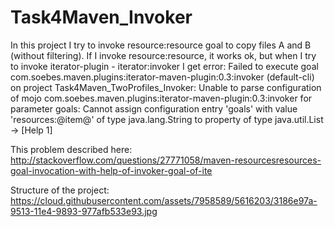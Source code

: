 Task4Maven_Invoker
==================

In this project I try to invoke resource:resource goal to copy files A and B (without filtering). If I invoke resource:resource, it works ok, but when I try to invoke iterator-plugin - iterator:invoker I get error:
Failed to execute goal com.soebes.maven.plugins:iterator-maven-plugin:0.3:invoker (default-cli) on project Task4Maven_TwoProfiles_Invoker: Unable to parse configuration of mojo com.soebes.maven.plugins:iterator-maven-plugin:0.3:invoker for parameter goals: Cannot assign configuration entry 'goals' with value 'resources:@item@' of type java.lang.String to property of type java.util.List -> [Help 1]

This problem described here: http://stackoverflow.com/questions/27771058/maven-resourcesresources-goal-invocation-with-help-of-invoker-goal-of-ite

Structure of the project:
https://cloud.githubusercontent.com/assets/7958589/5616203/3186e97a-9513-11e4-9893-977afb533e93.jpg
